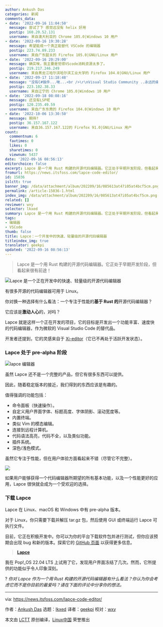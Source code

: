 ```yaml
---
author: Ankush Das
categories: 新闻
comments_data:
- date: '2022-09-16 11:04:50'
  message: 尝试了下 感觉远没有 helix 好用
  postip: 160.20.52.131
  username: 来自澳大利亚的 Chrome 105.0|Windows 10 用户
- date: '2022-09-16 19:30:28'
  message: 希望能成一个真正能替代 VSCode 的编辑器
  postip: 223.74.89.233
  username: 来自广东韶关的 Firefox 105.0|GNU/Linux 用户
- date: '2022-09-16 20:29:00'
  message: 确实唉，我主要是觉得VScode消耗资源太多了。
  postip: 219.217.246.249
  username: 来自黑龙江哈尔滨哈尔滨工业大学的 Firefox 104.0|GNU/Linux 用户
- date: '2022-09-17 11:18:48'
  message: "没有C#插件...唉...<br />\r\nVisual Studio Community ..永远的痛......"
  postip: 223.102.38.33
  username: 来自辽宁的 Chrome 105.0|Windows 10 用户
- date: '2022-09-18 08:08:16'
  message: 还没有LSP呢
  postip: 120.235.49.59
  username: 来自广东东莞的 Firefox 104.0|Windows 10 用户
- date: '2022-10-06 13:30:50'
  message: 期待?
  postip: 36.157.167.122
  username: 来自36.157.167.122的 Firefox 91.0|GNU/Linux 用户
count:
  commentnum: 6
  favtimes: 0
  likes: 0
  sharetimes: 0
  viewnum: 5437
date: '2022-09-16 08:56:13'
editorchoice: false
excerpt: Lapce 是一个用 Rust 构建的开源代码编辑器。它正处于早期开发阶段，但看起来很有前途！
fromurl: https://news.itsfoss.com/lapce-code-editor/
id: 15036
islctt: true
banner_img: /data/attachment/album/202209/16/085613at47i05at4bcf5cm.png
permalink: /article-15036-1.html
index_img: /data/attachment/album/202209/16/085613at47i05at4bcf5cm.png.thumb.jpg
related: []
reviewer: wxy
selector: lkxed
summary: Lapce 是一个用 Rust 构建的开源代码编辑器。它正处于早期开发阶段，但看起来很有前途！
tags:
- 编辑器
- VSCode
thumb: false
title: Lapce：一个开发中的快速、轻量级的开源代码编辑器
titleindex_img: true
translator: geekpi
updated: '2022-09-16 08:56:13'
---
```



> 
> Lapce 是一个用 Rust 构建的开源代码编辑器。它正处于早期开发阶段，但看起来很有前途！
> 
> 
> 


![Lapce 是一个正在开发中的快速、轻量级的开源代码编辑器](/data/attachment/album/202209/16/085613at47i05at4bcf5cm.png)


有很多开源的代码编辑器可用于 Linux。


你对换一种选择有什么看法：一个专注于性能的**基于 Rust 的**开源代码编辑器？


它应该是**激动人心**的，对吗？


Lapce 就是这样一个正在开发的项目，它的目标是开发出一个功能丰富、速度快的代码编辑器，作为微软的 Visual Studio Code 的替代品。


开发者还提到，它的灵感来自于 [Xi-editor](https://github.com/xi-editor/xi-editor)（它已不再处于活跃开发状态）。


### Lapce 处于 pre-alpha 阶段


![lapce 编辑器](/data/attachment/album/202209/16/085614gy2mwyw4z49bd6w2.png)


虽然 Lapce 还不是一个完整的产品，但它有很多东西可以提供。


因此，随着稳定版本的接近，我们得到的东西应该是有趣的。


值得强调的功能包括：


* 命令面板（快速操作）。
* 自定义用户界面字体、标题高度、字体阴影、滚动宽度等。
* 内置终端。
* 类似 Vim 的模态编辑。
* 连接到远程计算机。
* 代码语法高亮，代码不全，以及类似功能。
* 插件系统。
* 深色/浅色模式。


虽然它专注于性能，但在用户体验方面看起来不错（尽管它不完整）。


![](/data/attachment/album/202209/16/085615j35509e6yz68syly.png)


如果用户能够获得一个代码编辑器所期望的所有基本功能，以及一个性能更好的应用，Lapce 很快就会成为一个受欢迎的选择。


### 下载 Lapce


Lapce 在 Linux、macOS 和 Windows 中有 pre-alpha 版本。


对于 Linux，你只需要下载并解压 tar.gz 包，然后使用 GUI 或终端运行 Lapce 可执行文件。


目前，它正在积极开发中。你可以为你的平台下载软件包并进行测试，但你应该预期会出现 bug 和新的版本。探索它的 [GitHub 页面](https://github.com/lapce/lapce) 以获得更多信息。



> 
> **[Lapce](https://lapce.dev/)**
> 
> 
> 


我在 Pop!\_OS 22.04 LTS 上试用了它，发现用户界面冻结了几次。然而，它所提供的功能似乎令人印象深刻。


? *你对 Lapce 作为一个用 Rust 构建的开源代码编辑器有什么看法？你认为你会考虑它而不是你目前的最爱吗？请在下面的评论中分享你的想法。*




---


via: <https://news.itsfoss.com/lapce-code-editor/>


作者：[Ankush Das](https://news.itsfoss.com/author/ankush/) 选题：[lkxed](https://github.com/lkxed) 译者：[geekpi](https://github.com/geekpi) 校对：[wxy](https://github.com/wxy)


本文由 [LCTT](https://github.com/LCTT/TranslateProject) 原创编译，[Linux中国](https://linux.cn/) 荣誉推出